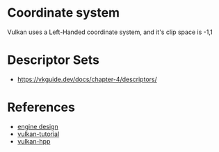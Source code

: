 
# Coordinate system
Vulkan uses a Left-Handed coordinate system, and it's clip space is -1,1

# Descriptor Sets
- https://vkguide.dev/docs/chapter-4/descriptors/

# References
- [engine design](https://www.reddit.com/r/vulkan/comments/yaedse/seeking_for_architecture_advices_on_my_vulkan/)
- [vulkan-tutorial](https://vulkan-tutorial.com/Introduction)
- [vulkan-hpp](https://github.com/KhronosGroup/Vulkan-Hpp)
